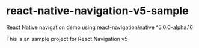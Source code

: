 # react-native-navigation-v5-sample
React Native navigation demo using react-navigation/native ^5.0.0-alpha.16


This is an sample project for React Navigation v5 
